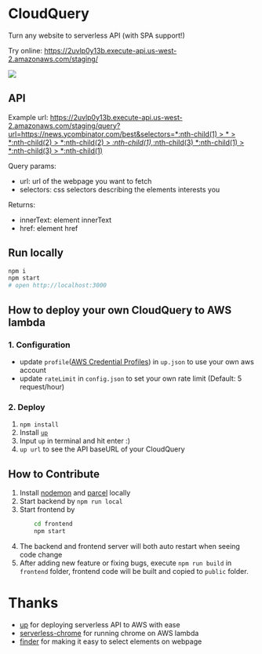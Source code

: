 
# CloudQuery

Turn any website to serverless API (with SPA support!)

Try online: https://2uvlp0y13b.execute-api.us-west-2.amazonaws.com/staging/

![](https://user-images.githubusercontent.com/5512552/51655619-6b978580-1fd8-11e9-93a9-9accf8e25e54.gif)

## API

Example url: [https://2uvlp0y13b.execute-api.us-west-2.amazonaws.com/staging/query?url=https://news.ycombinator.com/best&selectors=*:nth-child(1) > * > *:nth-child(2) > *:nth-child(2) > *:nth-child(1),*:nth-child(3) *:nth-child(1) > *:nth-child(3) > *:nth-child(1)](https://2uvlp0y13b.execute-api.us-west-2.amazonaws.com/staging/query?url=https://news.ycombinator.com/best&selectors=*:nth-child(1)%20%3E%20*%20%3E%20*:nth-child(2)%20%3E%20*:nth-child(2)%20%3E%20*:nth-child(1),*:nth-child(3)%20*:nth-child(1)%20%3E%20*:nth-child(3)%20%3E%20*:nth-child(1))

Query params:

- url: url of the webpage you want to fetch
- selectors: css selectors describing the elements interests you

Returns:

- innerText: element innerText
- href: element href

## Run locally

```bash
npm i
npm start
# open http://localhost:3000
```

## How to deploy your own CloudQuery to AWS lambda

### 1. Configuration

- update `profile`([AWS Credential Profiles](https://up.docs.apex.sh/#aws_credentials)) in `up.json` to use your own aws account
- update `rateLimit` in `config.json` to set your own rate limit (Default: 5 request/hour)

### 2. Deploy

1. `npm install`
1. Install [`up`](https://up.docs.apex.sh)
1. Input `up` in terminal and hit enter :)
1. `up url` to see the API baseURL of your CloudQuery

## How to Contribute

1. Install [nodemon](https://github.com/remy/nodemon#) and [parcel](https://github.com/parcel-bundler/parcel) locally
2. Start backend by `npm run local`
3. Start frontend by
    ```bash
        cd frontend
        npm start
    ```
4. The backend and frontend server will both auto restart when seeing code change
5. After adding new feature or fixing bugs, execute `npm run build` in `frontend` folder, frontend code will be built and copied to `public` folder.

# Thanks

- [up](https://github.com/apex/up) for deploying serverless API to AWS with ease
- [serverless-chrome](https://github.com/adieuadieu/serverless-chrome) for running chrome on AWS lambda
- [finder](https://github.com/antonmedv/finder) for making it easy to select elements on webpage
